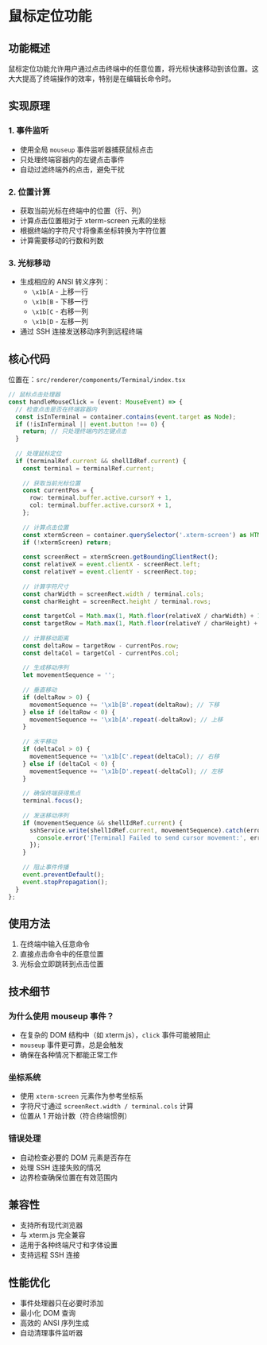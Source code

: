 # 鼠标定位功能

## 功能概述

鼠标定位功能允许用户通过点击终端中的任意位置，将光标快速移动到该位置。这大大提高了终端操作的效率，特别是在编辑长命令时。

## 实现原理

### 1. 事件监听
- 使用全局 `mouseup` 事件监听器捕获鼠标点击
- 只处理终端容器内的左键点击事件
- 自动过滤终端外的点击，避免干扰

### 2. 位置计算
- 获取当前光标在终端中的位置（行、列）
- 计算点击位置相对于 xterm-screen 元素的坐标
- 根据终端的字符尺寸将像素坐标转换为字符位置
- 计算需要移动的行数和列数

### 3. 光标移动
- 生成相应的 ANSI 转义序列：
  - `\x1b[A` - 上移一行
  - `\x1b[B` - 下移一行  
  - `\x1b[C` - 右移一列
  - `\x1b[D` - 左移一列
- 通过 SSH 连接发送移动序列到远程终端

## 核心代码

位置在：`src/renderer/components/Terminal/index.tsx`

```typescript
// 鼠标点击处理器
const handleMouseClick = (event: MouseEvent) => {
  // 检查点击是否在终端容器内
  const isInTerminal = container.contains(event.target as Node);
  if (!isInTerminal || event.button !== 0) {
    return; // 只处理终端内的左键点击
  }
  
  // 处理鼠标定位
  if (terminalRef.current && shellIdRef.current) {
    const terminal = terminalRef.current;
    
    // 获取当前光标位置
    const currentPos = {
      row: terminal.buffer.active.cursorY + 1,
      col: terminal.buffer.active.cursorX + 1,
    };
    
    // 计算点击位置
    const xtermScreen = container.querySelector('.xterm-screen') as HTMLElement;
    if (!xtermScreen) return;
    
    const screenRect = xtermScreen.getBoundingClientRect();
    const relativeX = event.clientX - screenRect.left;
    const relativeY = event.clientY - screenRect.top;
    
    // 计算字符尺寸
    const charWidth = screenRect.width / terminal.cols;
    const charHeight = screenRect.height / terminal.rows;
    
    const targetCol = Math.max(1, Math.floor(relativeX / charWidth) + 1);
    const targetRow = Math.max(1, Math.floor(relativeY / charHeight) + 1);
    
    // 计算移动距离
    const deltaRow = targetRow - currentPos.row;
    const deltaCol = targetCol - currentPos.col;
    
    // 生成移动序列
    let movementSequence = '';
    
    // 垂直移动
    if (deltaRow > 0) {
      movementSequence += '\x1b[B'.repeat(deltaRow); // 下移
    } else if (deltaRow < 0) {
      movementSequence += '\x1b[A'.repeat(-deltaRow); // 上移
    }
    
    // 水平移动
    if (deltaCol > 0) {
      movementSequence += '\x1b[C'.repeat(deltaCol); // 右移
    } else if (deltaCol < 0) {
      movementSequence += '\x1b[D'.repeat(-deltaCol); // 左移
    }
    
    // 确保终端获得焦点
    terminal.focus();
    
    // 发送移动序列
    if (movementSequence && shellIdRef.current) {
      sshService.write(shellIdRef.current, movementSequence).catch(error => {
        console.error('[Terminal] Failed to send cursor movement:', error);
      });
    }
    
    // 阻止事件传播
    event.preventDefault();
    event.stopPropagation();
  }
};
```

## 使用方法

1. 在终端中输入任意命令
2. 直接点击命令中的任意位置
3. 光标会立即跳转到点击位置

## 技术细节

### 为什么使用 mouseup 事件？
- 在复杂的 DOM 结构中（如 xterm.js），`click` 事件可能被阻止
- `mouseup` 事件更可靠，总是会触发
- 确保在各种情况下都能正常工作

### 坐标系统
- 使用 `xterm-screen` 元素作为参考坐标系
- 字符尺寸通过 `screenRect.width / terminal.cols` 计算
- 位置从 1 开始计数（符合终端惯例）

### 错误处理
- 自动检查必要的 DOM 元素是否存在
- 处理 SSH 连接失败的情况
- 边界检查确保位置在有效范围内

## 兼容性

- 支持所有现代浏览器
- 与 xterm.js 完全兼容
- 适用于各种终端尺寸和字体设置
- 支持远程 SSH 连接

## 性能优化

- 事件处理器只在必要时添加
- 最小化 DOM 查询
- 高效的 ANSI 序列生成
- 自动清理事件监听器 